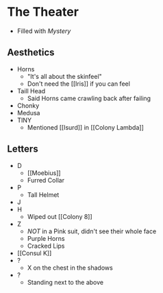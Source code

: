 # The Theater
- Filled with *Mystery*
## Aesthetics
- Horns
	- "It's all about the skinfeel"
	- Don't need the [[Iris]] if you can feel
- Taill Head
	- Said Horns came crawling back after failing
- Chonky
- Medusa
- TINY
	- Mentioned [[Isurd]] in [[Colony Lambda]]
## Letters
- D
	- [[Moebius]]
	- Furred Collar
- P
	- Tall Helmet
- J
- H
	- Wiped out [[Colony 8]]
- Z
	- *NOT* in a Pink suit, didn't see their whole face
	- Purple Horns
	- Cracked Lips
- [[Consul K]]
- ?
	- X on the chest in the shadows
- ?
	- Standing next to the above